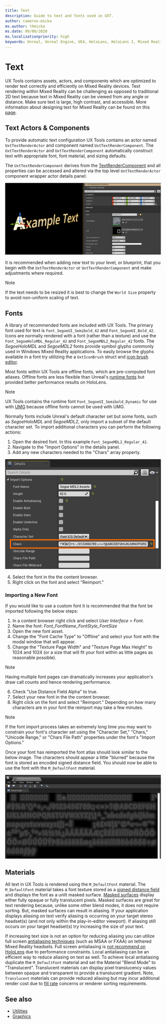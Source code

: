 ```yaml
---
title: Text
description: Guide to text and fonts used in UXT.
author: cameron-micka
ms.author: thmicka
ms.date: 09/08/2020
ms.localizationpriority: high
keywords: Unreal, Unreal Engine, UE4, HoloLens, HoloLens 2, Mixed Reality, development, MRTK, UXT, UX Tools, Text, Fonts
---
```


# Text

UX Tools contains assets, actors, and components which are optimized to render text correctly and efficiently on Mixed Reality devices. Text rendering within Mixed Reality can be challenging as opposed to traditional 2D text because text in Mixed Reality can be viewed from any angle or distance. Make sure text is large, high contrast, and accessible. More information about designing text for Mixed Reality can be found on this [page](https://docs.microsoft.com/en-us/windows/mixed-reality/typography). 

## Text Actors & Components

To provide automatic text configuration UX Tools contains an actor named `UxtTextRenderActor` and component named `UxtTextRenderComponent`. The `UxtTextRenderActor` and `UxtTextRenderComponent` automatically construct text with appropriate font, font material, and sizing defaults.

The `UxtTextRenderComponent` derives from the [TextRenderComponent](https://docs.unrealengine.com/en-US/API/Runtime/Engine/Components/UTextRenderComponent/index.html) and all properties can be accessed and altered via the top level `UxtTextRenderActor` component wrapper actor details panel:

![TextActor](Images/Text/TextActor.png)

It is recommended when adding new text to your level, or blueprint, that you begin with the `UxtTextRenderActor` or `UxtTextRenderComponent` and make adjustments where required. 

> [!NOTE] 
> If the text needs to be resized it is best to change the `World Size` property to avoid non-uniform scaling of text.

## Fonts

A library of recommended fonts are included with UX Tools. The primary font used for text is `Font_SegoeUI_Semibold_42` and `Font_SegoeUI_Bold_42`. Icons are normally rendered with a font (rather than a texture) and use the `Font_SegoeHoloMDL_Regular_42` and `Font_SegoeMDL2_Regular_42` fonts. The *SegoeHoloMDL* and *SegoeMDL2* fonts provide symbol glyphs commonly used in Windows Mixed Reality applications. To easily browse the glyphs available in a font try utilizing the a `UxtIconBrush` struct and [icon brush editor](Utilities.md#icon-brush-editor).

Most fonts within UX Tools are offline fonts, which are pre-computed font atlases. Offline fonts are less flexible than Unreal's [runtime fonts](https://docs.unrealengine.com/en-US/Engine/UMG/UserGuide/Fonts/Overview/index.html) but provided better performance results on HoloLens.

> [!NOTE] 
> UX Tools contains the runtime font `Font_SegoeUI_Semibold_Dynamic` for use with [UMG](https://docs.unrealengine.com/en-US/Engine/UMG/UserGuide/index.html) because offline fonts cannot be used with UMG.

Normally fonts include Unreal's default character set but some fonts, such as *SegoeHoloMDL* and *SegoeMDL2*, only import a subset of the default character set. To import additional characters you can perform the following actions:

1) Open the desired font. In this example `Font_SegoeMDL2_Regular_42`.
2) Navigate to the "Import Options" in the details panel.
3) Add any new characters needed to the "Chars" array property.

![FontChars](Images/Text/FontChars.png)

4) Select the font in the the content browser.
5) Right click on the font and select "Reimport."

### Importing a New Font

If you would like to use a custom font it is recommended that the font be imported following the below steps:

1) In a content browser right click and select *User Interface* > *Font*.
2) Name the font: *Font_FontName_FontStyle_FontSize*
3) Open the new font asset.
4) Change the "Font Cache Type" to "Offline" and select your font with the modal window that will appear.
5) Change the "Texture Page Width" and "Texture Page Max Height" to 1024 and 1024 (or a size that will fit your font within as little pages as reasonable possible). 
> [!NOTE] 
> Having multiple font pages can dramatically increases your application's draw call counts and hence rendering performance.
6) Check "Use Distance Field Alpha" to true.
7) Select your new font in the the content browser.
8) Right click on the font and select "Reimport." Depending on how many characters are in your font the reimport may take a few minutes.
> [!NOTE] 
> If the font import process takes an extremely long time you may want to constrain your font's character set using the "Character Set," "Chars," "Unicode Range," or "Chars File Path" properties under the font's "Import Options."

Once your font has reimported the font atlas should look similar to the below image. The characters should appear a little "blurred" because the font is stored as encoded signed distance field. You should now be able to use the font with the `M_DefaultFont` material.

![FontAtlas](Images/Text/FontAtlas.png)

## Materials

All text in UX Tools is rendered using the `M_DefaultFont` material. The `M_DefaultFont` material takes a font texture stored as a [signed distance field](https://en.wikipedia.org/wiki/Signed_distance_function) and displays the font as a unlit masked surface. [Masked surfaces](https://docs.unrealengine.com/en-US/Resources/ContentExamples/MaterialNodes/1_8/index.html) display either fully opaque or fully translucent pixels. Masked surfaces are great for text rendering because, unlike some other blend modes, it does not require sorting. But, masked surfaces can result in aliasing. If your application displays aliasing on text verify aliasing is occurring on your target stereo headset(s) (and not only within the play-in-editor viewport). If aliasing still occurs on your target headset(s) try increasing the size of your text.

If increasing text size is not an option for reducing aliasing you can utilize full screen [antialiasing techniques](https://docs.unrealengine.com/en-US/Engine/Rendering/PostProcessEffects/AntiAliasing/index.html) (such as MSAA or FXAA) on tethered Mixed Reality headsets. Full screen antialiasing is [not recommend on HoloLens](https://docs.microsoft.com/en-us/windows/mixed-reality/understanding-performance-for-mixed-reality#remove-gpu-stages) due to performance constraints. Local antialiasing can be an efficient way to reduce aliasing on text as well. To achieve local antialiasing duplicate the `M_DefaultFont` material and set the Material "Blend Mode" to "Translucent". Translucent materials can display pixel translucency values between opaque and transparent to provide a translucent gradient. Note, `Translucent` materials can provide reduced aliasing but may incur additional render cost due to [fill rate](https://docs.microsoft.com/en-us/windows/mixed-reality/understanding-performance-for-mixed-reality#understanding-bandwidth-vs-fill-rate) concerns or renderer sorting requirements.

## See also

- [Utilities](Utilities.md)
- [Graphics](Graphics.md)
